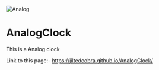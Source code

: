 ![Analog](https://user-images.githubusercontent.com/99410623/163174096-a677d041-60a4-4011-85b5-8f0bec569611.png)

# AnalogClock
This is a Analog clock

Link to this page:- https://jiltedcobra.github.io/AnalogClock/
